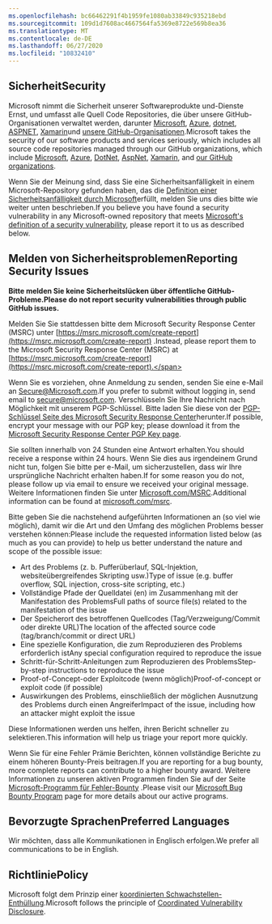 ```yaml
---
ms.openlocfilehash: bc66462291f4b1959fe1080ab33849c935218ebd
ms.sourcegitcommit: 109d1d7608ac4667564fa5369e8722e569b8ea36
ms.translationtype: MT
ms.contentlocale: de-DE
ms.lasthandoff: 06/27/2020
ms.locfileid: "10832410"
---
```

<!-- BEGIN MICROSOFT SECURITY.MD V0.0.5 BLOCK -->

## <span data-ttu-id="61d03-101">Sicherheit</span><span class="sxs-lookup"><span data-stu-id="61d03-101">Security</span></span>

<span data-ttu-id="61d03-102">Microsoft nimmt die Sicherheit unserer Softwareprodukte und-Dienste Ernst, und umfasst alle Quell Code Repositories, die über unsere GitHub-Organisationen verwaltet werden, darunter [Microsoft](https://github.com/Microsoft), [Azure](https://github.com/Azure), [dotnet](https://github.com/dotnet), [ASPNET](https://github.com/aspnet), [Xamarin](https://github.com/xamarin)und [unsere GitHub-Organisationen](https://opensource.microsoft.com/).</span><span class="sxs-lookup"><span data-stu-id="61d03-102">Microsoft takes the security of our software products and services seriously, which includes all source code repositories managed through our GitHub organizations, which include [Microsoft](https://github.com/Microsoft), [Azure](https://github.com/Azure), [DotNet](https://github.com/dotnet), [AspNet](https://github.com/aspnet), [Xamarin](https://github.com/xamarin), and [our GitHub organizations](https://opensource.microsoft.com/).</span></span>

<span data-ttu-id="61d03-103">Wenn Sie der Meinung sind, dass Sie eine Sicherheitsanfälligkeit in einem Microsoft-Repository gefunden haben, das die [Definition einer Sicherheitsanfälligkeit durch Microsoft](https://docs.microsoft.com/en-us/previous-versions/tn-archive/cc751383(v=technet.10))erfüllt, melden Sie uns dies bitte wie weiter unten beschrieben.</span><span class="sxs-lookup"><span data-stu-id="61d03-103">If you believe you have found a security vulnerability in any Microsoft-owned repository that meets [Microsoft's definition of a security vulnerability](https://docs.microsoft.com/en-us/previous-versions/tn-archive/cc751383(v=technet.10)), please report it to us as described below.</span></span>

## <span data-ttu-id="61d03-104">Melden von Sicherheitsproblemen</span><span class="sxs-lookup"><span data-stu-id="61d03-104">Reporting Security Issues</span></span>

**<span data-ttu-id="61d03-105">Bitte melden Sie keine Sicherheitslücken über öffentliche GitHub-Probleme.</span><span class="sxs-lookup"><span data-stu-id="61d03-105">Please do not report security vulnerabilities through public GitHub issues.</span></span>**

<span data-ttu-id="61d03-106">Melden Sie Sie stattdessen bitte dem Microsoft Security Response Center (MSRC) unter [https://msrc.microsoft.com/create-report](https://msrc.microsoft.com/create-report) .</span><span class="sxs-lookup"><span data-stu-id="61d03-106">Instead, please report them to the Microsoft Security Response Center (MSRC) at [https://msrc.microsoft.com/create-report](https://msrc.microsoft.com/create-report).</span></span>

<span data-ttu-id="61d03-107">Wenn Sie es vorziehen, ohne Anmeldung zu senden, senden Sie eine e-Mail an [Secure@Microsoft.com](mailto:secure@microsoft.com).</span><span class="sxs-lookup"><span data-stu-id="61d03-107">If you prefer to submit without logging in, send email to [secure@microsoft.com](mailto:secure@microsoft.com).</span></span>  <span data-ttu-id="61d03-108">Verschlüsseln Sie Ihre Nachricht nach Möglichkeit mit unserem PGP-Schlüssel. Bitte laden Sie diese von der [PGP-Schlüssel Seite des Microsoft Security Response Center](https://www.microsoft.com/en-us/msrc/pgp-key-msrc)herunter.</span><span class="sxs-lookup"><span data-stu-id="61d03-108">If possible, encrypt your message with our PGP key; please download it from the [Microsoft Security Response Center PGP Key page](https://www.microsoft.com/en-us/msrc/pgp-key-msrc).</span></span>

<span data-ttu-id="61d03-109">Sie sollten innerhalb von 24 Stunden eine Antwort erhalten.</span><span class="sxs-lookup"><span data-stu-id="61d03-109">You should receive a response within 24 hours.</span></span> <span data-ttu-id="61d03-110">Wenn Sie dies aus irgendeinem Grund nicht tun, folgen Sie bitte per e-Mail, um sicherzustellen, dass wir Ihre ursprüngliche Nachricht erhalten haben.</span><span class="sxs-lookup"><span data-stu-id="61d03-110">If for some reason you do not, please follow up via email to ensure we received your original message.</span></span> <span data-ttu-id="61d03-111">Weitere Informationen finden Sie unter [Microsoft.com/MSRC](https://www.microsoft.com/msrc).</span><span class="sxs-lookup"><span data-stu-id="61d03-111">Additional information can be found at [microsoft.com/msrc](https://www.microsoft.com/msrc).</span></span> 

<span data-ttu-id="61d03-112">Bitte geben Sie die nachstehend aufgeführten Informationen an (so viel wie möglich), damit wir die Art und den Umfang des möglichen Problems besser verstehen können:</span><span class="sxs-lookup"><span data-stu-id="61d03-112">Please include the requested information listed below (as much as you can provide) to help us better understand the nature and scope of the possible issue:</span></span>

  * <span data-ttu-id="61d03-113">Art des Problems (z. b. Pufferüberlauf, SQL-Injektion, websiteübergreifendes Skripting usw.)</span><span class="sxs-lookup"><span data-stu-id="61d03-113">Type of issue (e.g. buffer overflow, SQL injection, cross-site scripting, etc.)</span></span>
  * <span data-ttu-id="61d03-114">Vollständige Pfade der Quelldatei (en) im Zusammenhang mit der Manifestation des Problems</span><span class="sxs-lookup"><span data-stu-id="61d03-114">Full paths of source file(s) related to the manifestation of the issue</span></span>
  * <span data-ttu-id="61d03-115">Der Speicherort des betroffenen Quellcodes (Tag/Verzweigung/Commit oder direkte URL)</span><span class="sxs-lookup"><span data-stu-id="61d03-115">The location of the affected source code (tag/branch/commit or direct URL)</span></span>
  * <span data-ttu-id="61d03-116">Eine spezielle Konfiguration, die zum Reproduzieren des Problems erforderlich ist</span><span class="sxs-lookup"><span data-stu-id="61d03-116">Any special configuration required to reproduce the issue</span></span>
  * <span data-ttu-id="61d03-117">Schritt-für-Schritt-Anleitungen zum Reproduzieren des Problems</span><span class="sxs-lookup"><span data-stu-id="61d03-117">Step-by-step instructions to reproduce the issue</span></span>
  * <span data-ttu-id="61d03-118">Proof-of-Concept-oder Exploitcode (wenn möglich)</span><span class="sxs-lookup"><span data-stu-id="61d03-118">Proof-of-concept or exploit code (if possible)</span></span>
  * <span data-ttu-id="61d03-119">Auswirkungen des Problems, einschließlich der möglichen Ausnutzung des Problems durch einen Angreifer</span><span class="sxs-lookup"><span data-stu-id="61d03-119">Impact of the issue, including how an attacker might exploit the issue</span></span>

<span data-ttu-id="61d03-120">Diese Informationen werden uns helfen, ihren Bericht schneller zu selektieren.</span><span class="sxs-lookup"><span data-stu-id="61d03-120">This information will help us triage your report more quickly.</span></span>

<span data-ttu-id="61d03-121">Wenn Sie für eine Fehler Prämie Berichten, können vollständige Berichte zu einem höheren Bounty-Preis beitragen.</span><span class="sxs-lookup"><span data-stu-id="61d03-121">If you are reporting for a bug bounty, more complete reports can contribute to a higher bounty award.</span></span> <span data-ttu-id="61d03-122">Weitere Informationen zu unseren aktiven Programmen finden Sie auf der Seite [Microsoft-Programm für Fehler-Bounty](https://microsoft.com/msrc/bounty) .</span><span class="sxs-lookup"><span data-stu-id="61d03-122">Please visit our [Microsoft Bug Bounty Program](https://microsoft.com/msrc/bounty) page for more details about our active programs.</span></span>

## <span data-ttu-id="61d03-123">Bevorzugte Sprachen</span><span class="sxs-lookup"><span data-stu-id="61d03-123">Preferred Languages</span></span>

<span data-ttu-id="61d03-124">Wir möchten, dass alle Kommunikationen in Englisch erfolgen.</span><span class="sxs-lookup"><span data-stu-id="61d03-124">We prefer all communications to be in English.</span></span>

## <span data-ttu-id="61d03-125">Richtlinie</span><span class="sxs-lookup"><span data-stu-id="61d03-125">Policy</span></span>

<span data-ttu-id="61d03-126">Microsoft folgt dem Prinzip einer [koordinierten Schwachstellen-Enthüllung](https://www.microsoft.com/en-us/msrc/cvd).</span><span class="sxs-lookup"><span data-stu-id="61d03-126">Microsoft follows the principle of [Coordinated Vulnerability Disclosure](https://www.microsoft.com/en-us/msrc/cvd).</span></span>

<!-- END MICROSOFT SECURITY.MD BLOCK -->